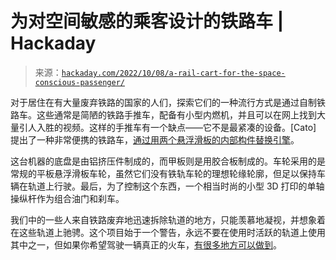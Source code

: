 <!--yml

类别：未分类

日期：2024-05-27 14:35:44

-->

# 为对空间敏感的乘客设计的铁路车 | Hackaday

> 来源：[`hackaday.com/2022/10/08/a-rail-cart-for-the-space-conscious-passenger/`](https://hackaday.com/2022/10/08/a-rail-cart-for-the-space-conscious-passenger/)

对于居住在有大量废弃铁路的国家的人们，探索它们的一种流行方式是通过自制铁路车。这些通常是简陋的铁路手推车，配备有小型内燃机，并且可以在网上找到大量引人入胜的视频。这样的手推车有一个缺点——它不是最紧凑的设备。[Cato] 提出了一种非常便携的铁路车，[通过用两个悬浮滑板的内部构件替换引擎](https://tech.cato.cat/railkart.html)。

这台机器的底盘是由铝挤压件制成的，而甲板则是用胶合板制成的。车轮采用的是常规的平板悬浮滑板车轮，虽然它们没有铁轨车轮的理想轮缘轮廓，但足以保持车辆在轨道上行驶。最后，为了控制这个东西，一个相当时尚的小型 3D 打印的单轴操纵杆作为组合油门和刹车。

我们中的一些人来自铁路废弃地迅速拆除轨道的地方，只能羡慕地凝视，并想象着在这些轨道上驰骋。这个项目始于一个警告，永远不要在使用时活跃的轨道上使用其中之一，但如果你希望驾驶一辆真正的火车，[有很多地方可以做到](https://hackaday.com/2016/03/04/rescuing-the-worlds-first-preserved-railway/)。
